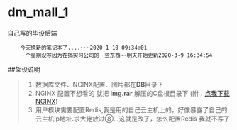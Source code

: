 # dm_mall_1
自己写的毕设后端

        今天换新的笔记本了....~~~2020-1-10 09:34:01
        一个星期没写因为在搞实习公司的一些东西~~明天开始更新2020-3-9 16:34:54
        
 ##架设说明
>1. 数据库文件、NGINX配置、图片都在**DB**目录下
>2. NGINX 配置不想看的 就把 **img.rar** 解压的C盘根目录下 (附：[点我下载NGINX](http://nginx.org/en/download.html))
>3. 用户模块需要配置Redis,我是用的自己云主机上的，好像暴露了自己的云主机ip地址.求大佬放过⑧...这就是改了，怎么配置Redis 我就不写了


